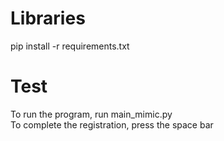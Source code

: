 # Libraries
pip install -r requirements.txt
 
# Test
To run the program, run main_mimic.py  
To complete the registration, press the space bar

